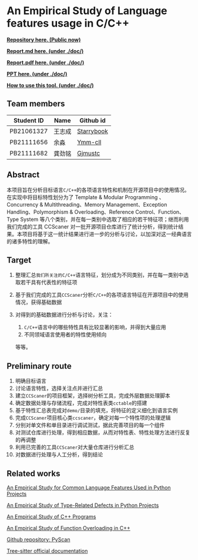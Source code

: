 # An Empirical Study of Language features usage in C/C++

**[Repository here. (Public now)](https://github.com/Starrybook/ccscaner)**

**[Report.md here. (under ./doc/)](https://github.com/Starrybook/ccscaner/blob/master/doc/Report.md)**

**[Report.pdf here. (under ./doc/)](https://github.com/Starrybook/ccscaner/blob/master/doc/Report.pdf)**

**[PPT here. (under ./doc/)](https://github.com/Starrybook/ccscaner/blob/master/doc/%E6%B1%87%E6%8A%A5%E5%B1%95%E7%A4%BAppt.pptx)**

**[How to use this tool. (under ./doc/)](https://github.com/Starrybook/ccscaner/blob/master/doc/scripts-examples.md)**



## Team members

| Student ID | Name   | Github id                                   |
| ---------- | ------ | ------------------------------------------- |
| PB21061327 | 王志成 | [Starrybook](https://github.com/Starrybook) |
| PB21111656 | 余淼   | [Ymm-cll](https://github.com/Ymm-cll)       |
| PB21111682 | 龚劲铭 | [Gjmustc](https://github.com/Gjmustc)       |



## Abstract

本项目旨在分析目标语言`C/C++`的各项语言特性和机制在开源项目中的使用情况。在实现中将目标特性划分为了  Template & Modular Programming 、Concurrency & Multithreading、Memory Management、Exception Handling、Polymorphism & Overloading、Reference Control、Function、Type System  等八个类别，并在每一类别中选取了相应的若干特征项；继而利用我们完成的工具 CCScaner 对一批开源项目仓库进行了统计分析，得到统计结果。本项目将基于这一统计结果进行进一步的分析与讨论，以加深对这一经典语言的诸多特性的理解。



## Target

1.  整理汇总`我们所关注的C/C++`语言特征，划分成为不同类别，并在每一类别中选取若干具有代表性的特征项

2.  基于我们完成的工具`CCScaner`分析`C/C++`的各项语言特征在开源项目中的使用情况，获得基础数据

3.  对得到的基础数据进行分析与讨论，关注：

    1.  `C/C++`语言中的哪些特性具有比较显著的影响，并得到大量应用
    2.  不同领域语言使用者的特性使用倾向

    等等。



## Preliminary route

1.  明确目标语言
2.  讨论语言特性，选择关注点并进行汇总
3.  建立`CCScaner`的项目框架，选择树分析工具，完成外层数据处理脚本
4.  确定数据处理与存储流程，完成对特性表类`cctable`的搭建
5.  基于特性汇总表完成对`demo/`目录的填充，将特征的定义细化到语言实例
6.  完成`CCScaner`项目核心类`ccscaner`，确定对每一个特性项的处理逻辑
7.  分别对单文件和单目录进行调试测试，据此完善项目的每一个组件
8.  对测试仓库进行处理，得到相应数据，从而对特性表、特性处理方法进行反复的再调整
9.  利用已完善的工具`CCScaner`对大量仓库进行分析汇总
10.  对数据进行处理与人工分析，得到结论



## Related works

[An Empirical Study for Common Language Features Used in Python Projects](https://ieeexplore.ieee.org/abstract/document/9425916)

[An Empirical Study of Type-Related Defects in Python Projects](https://ieeexplore.ieee.org/document/9436020)

[An Empirical Study of C++ Programs](https://citeseerx.ist.psu.edu/document?repid=rep1&type=pdf&doi=60944615a1a9e432d1d4338b528e60e7dc9de3c3)

[An Empirical Study of Function Overloading in C++](https://ieeexplore.ieee.org/document/4637538)

[Github repository: PyScan](https://github.com/S4Plus/PyScan)

[Tree-sitter official documentation](https://github.com/tree-sitter/py-tree-sitter)
